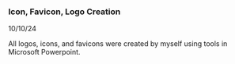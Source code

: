 ### Icon, Favicon, Logo Creation

10/10/24

All logos, icons, and favicons were created by myself using tools in Microsoft Powerpoint.

